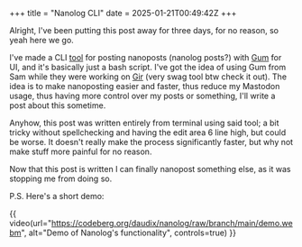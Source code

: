+++
title = "Nanolog CLI"
date = 2025-01-21T00:49:42Z
+++

Alright, I've been putting this post away for three days, for no reason, so yeah here we go.

I've made a CLI [tool](https://codeberg.org/daudix/Nanolog) for posting nanoposts (nanolog posts?) with [Gum](https://github.com/charmbracelet/gum) for UI, and it's basically just a bash script. I've got the idea of using Gum from Sam while they were working on [Gir](https://github.com/Icycoide/Gir) (very swag tool btw check it out). The idea is to make nanoposting easier and faster, thus reduce my Mastodon usage, thus having more control over my posts or something, I'll write a post about this sometime.

Anyhow, this post was written entirely from terminal using said tool; a bit tricky without spellchecking and having the edit area 6 line high, but could be worse. It doesn't really make the process significantly faster, but why not make stuff more painful for no reason.

Now that this post is written I can finally nanopost something else, as it was stopping me from doing so.

P.S. Here's a short demo:

{{ video(url="https://codeberg.org/daudix/nanolog/raw/branch/main/demo.webm", alt="Demo of Nanolog's functionality", controls=true) }}
